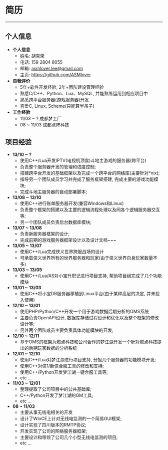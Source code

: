 # **简历**
***



## **个人信息**
* **个人信息**
  - 姓名: 胡克荣 
  - 电话: 159 2804 8055
  - 邮箱: asmlover.lee@gmail.com
  - 主页: https://github.com/ASMlover
* **自我评价**
  - 5年+软件开发经验, 2年+团队建设管理经验
  - 熟悉C/C++、Python、Lua、MySQL, 并能熟练运用到相应项目中 
  - 熟悉跨平台服务器(游戏服务器)开发
  - 喜爱C, Linux, Scheme(只能算半吊子)
* **工作经验**
  - 11/03 ~ ? 成都梦工厂
  - 08 ~ 11/03 成都点阵科技


## **项目经验**
* **13/10 ~ ?**
  - 使用C++/Lua开发IPTV(电视机顶盒)斗地主游戏的服务器(跨平台) 
  - 负责整个服务器开发的管理和进度控制; 
  - 搭建跨平台开发的基础框架以及完成一个跨平台的网络库(主要针对*nix); 
  - 指导另一个团队成员学习并完成了服务框架搭建, 完成主要的游戏功能模块; 
  - 完成斗地主服务器的自动部署脚本;
* **13/08 ~ 13/10**
  - 使用C++进行账单服务器开发(兼容Windows和Linux)
  - 负责整个框架的搭建以及主要的逻辑流程处理以及同各个逻辑服务器交互等;
  - 另一个团队成员负责后台数据库模块;
* **13/07 ~ 13/08**
  - 负责新服务器框架的设计;
  - 完成前期的游戏服务器框架设计以及设计文档~~~
* **13/05 ~ 13/07**
  - 使用C++/Lua完成侠义世界跨服战场的设计
  - 可承载侠义世界所有的世界服务器和玩家(由于侠义世界自身玩家数量不多)
* **13/03 ~ 13/05**
  - 使用C++/Lua/AS对小宝升职记进行项目支持, 帮助项目组完成了几个功能模块
* **13/01 ~ 13/03**
  - 使用C++将小宝DB服务器移植到Linux平台(由于某种高层的决定, 并未投入使用)
* **12/10 ~ 13/01**
  - 使用PHP/Python/C++开发一个用于游戏数据后期分析的OMS系统
  - 主要负责OpenAPI设计, 数据库存储过程设计和优化以及整个框架的修改设计等;
  - 另外两个团队成员主要负责具体功能模块的开发;
* **12/10 ~ 12/11**
  - 基于OMS的框架为燃点科技和公司合作的梦江湖开发一个针对燃点科技提出的后期玩家数据的分析系统
* **12/01 ~ 12/10**
  - 使用C++/Lua对梦江湖进行项目支持, 分担几个服务器的功能模块开发; 
  - 使用C++对侠1/新侠合服工具的修改和支持; 
  - 使用C++/Python开发梦江湖一键合服工具等;
  - etc ...
* **11/03 ~ 12/01**
  - 整理提取了公司项目中的公共基础库; 
  - C++/Python开发了梦江湖的GM工具;
  - etc ...
* **08 ~ 11/03**
  - 主要从事无线电相关的开发
  - 设计了WinCE上针对无线电监测的一个简易GUI框架;
  - 设计实现了四川版本的RMTP协议;
  - 开发实现了公司的网络服务器框架;
  - 主要设计和带领了公司几个小型无线电监测的项目;
  - etc ...
